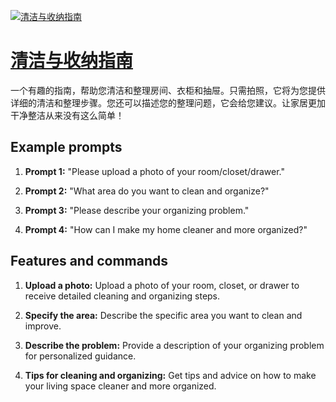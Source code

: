 [![清洁与收纳指南](https://files.oaiusercontent.com/file-DoP3oLwd60rjrOXkerT6qZMA?se=2123-10-18T13%3A07%3A51Z&sp=r&sv=2021-08-06&sr=b&rscc=max-age%3D31536000%2C%20immutable&rscd=attachment%3B%20filename%3Da883737a-f86f-4885-a44d-699e9698a85c.png&sig=MHLpuOGTTqSOuAYWPnaCBjgVOfD2Aj6AIS7or16HpBQ%3D)](https://chat.openai.com/g/g-2LXIZF0t6-qing-ji-yu-shou-na-zhi-nan)

# [清洁与收纳指南](https://chat.openai.com/g/g-2LXIZF0t6-qing-ji-yu-shou-na-zhi-nan)

一个有趣的指南，帮助您清洁和整理房间、衣柜和抽屉。只需拍照，它将为您提供详细的清洁和整理步骤。您还可以描述您的整理问题，它会给您建议。让家居更加干净整洁从来没有这么简单！

## Example prompts

1. **Prompt 1:** "Please upload a photo of your room/closet/drawer."

2. **Prompt 2:** "What area do you want to clean and organize?"

3. **Prompt 3:** "Please describe your organizing problem."

4. **Prompt 4:** "How can I make my home cleaner and more organized?"

## Features and commands

1. **Upload a photo:** Upload a photo of your room, closet, or drawer to receive detailed cleaning and organizing steps.

2. **Specify the area:** Describe the specific area you want to clean and improve.

3. **Describe the problem:** Provide a description of your organizing problem for personalized guidance.

4. **Tips for cleaning and organizing:** Get tips and advice on how to make your living space cleaner and more organized.